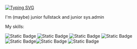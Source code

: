[![Typing SVG](https://readme-typing-svg.demolab.com?font=Fira+Code&pause=1000&color=6A02F7&width=435&lines=Hi+there%F0%9F%91%8B%2C+I'm+Rafcha)](https://git.io/typing-svg)


I'm (maybe) junior fullstack and junior sys.admin


My skills:

![Static Badge](https://img.shields.io/badge/Rust-orange)
![Static Badge](https://img.shields.io/badge/Javascript-yellow)
![Static Badge](https://img.shields.io/badge/Typescript-blue)
![Static Badge](https://img.shields.io/badge/C-white)
![Static Badge](https://img.shields.io/badge/Pyt-blue)![Static Badge](https://img.shields.io/badge/hon-yellow)
![Static Badge](https://img.shields.io/badge/C++-white)
